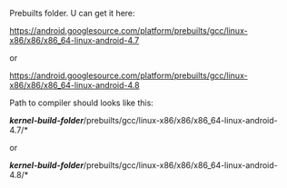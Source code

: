 Prebuilts folder. U can get it here:

https://android.googlesource.com/platform/prebuilts/gcc/linux-x86/x86/x86_64-linux-android-4.7

or

https://android.googlesource.com/platform/prebuilts/gcc/linux-x86/x86/x86_64-linux-android-4.8


Path to compiler should looks like this:

***kernel-build-folder***/prebuilts/gcc/linux-x86/x86/x86_64-linux-android-4.7/*

or

***kernel-build-folder***/prebuilts/gcc/linux-x86/x86/x86_64-linux-android-4.8/*

